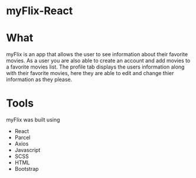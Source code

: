 # **myFlix-React** 

# What 
myFlix is an app that allows the user to see information about their favorite movies. As a user you are also able to create an account and add movies to a favorite movies list. The profile tab displays the users information along with their favorite movies, here they are able to edit and change thier information as they please. 
# Tools 
myFlix was built using 
- React
- Parcel
- Axios 
- Javascript 
- SCSS
- HTML
- Bootstrap

